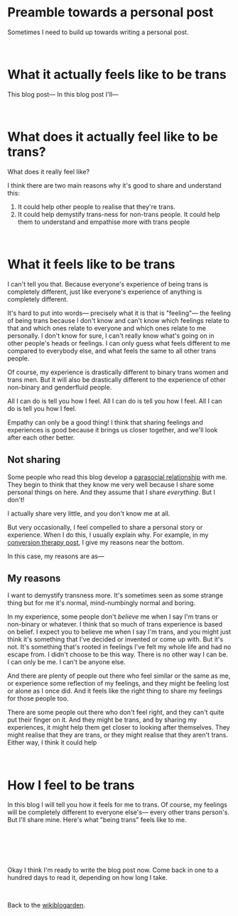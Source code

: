 # Preamble towards a personal post

Sometimes I need to build up towards writing a personal post. 

<br>

# What it actually feels like to be trans

This blog post— In this blog post I'll—

<br>

# What does it actually feel like to be trans?

What does it really feel like? 

I think there are two main reasons why it's good to share and understand this:

1. It could help other people to realise that they're trans.
2. It could help demystify trans-ness for non-trans people. It could help them to understand and empathise more with trans people

<br>

# What it feels like to be trans

I can't tell you that. Because everyone's experience of being trans is completely different, just like everyone's experience of anything is completely different. 

It's hard to put into words— precisely what it is that is "feeling"— the feeling of being trans because I don't know and can't know which feelings relate to that and which ones relate to everyone and which ones relate to me personally. I don't know for sure, I can't really know what's going on in other people's heads or feelings. I can only guess what feels different to me compared to everybody else, and what feels the same to all other trans people. 

Of course, my experience is drastically different to binary trans women and trans men. But it will also be drastically different to the experience of other non-binary and genderfluid people.

All I can do is tell you how I feel. All I can do is tell you how I feel. All I can do is tell you how I feel.

Empathy can only be a good thing! I think that sharing feelings and experiences is good because it brings us closer together, and we'll look after each other better. 

## Not sharing

Some people who read this blog develop a [parasocial relationship](https://www.todepond.com/wikiblogarden/social-media/para/activity) with me. They begin to think that they know me very well because I share some personal things on here. And they assume that I share *everything*. But I don't!

I actually share very little, and you don't know me at all. 

But very occasionally, I feel compelled to share a personal story or experience. When I do this, I usually explain why. For example, in my [conversion therapy post](https://www.todepond.com/wikiblogarden/health/conversion-therapy/), I give my reasons near the bottom.

In this case, my reasons are as—

## My reasons

I want to demystify transness more. It's sometimes seen as some strange thing but for me it's normal, mind-numbingly normal and boring. 

In my experience, some people don't *believe* me when I say I'm trans or non-binary or whatever. I think that so much of trans experience is based on belief. I expect you to believe me when I say I'm trans, and you might just think it's something that I've decided or invented or come up with. But it's not. It's something that's rooted in feelings I've felt my whole life and had no escape from. I didn't choose to be this way. There is no other way I can be. I can only be me. I can't be anyone else. 

And there are plenty of people out there who feel similar or the same as me, or experience some reflection of my feelings, and they might be feeling lost or alone as I once did. And it feels like the right thing to share my feelings for those people too.

There are some people out there who don't feel right, and they can't quite put their finger on it. And they might be trans, and by sharing my experiences, it might help them get closer to looking after themselves. They might realise that they are trans, or they might realise that they aren't trans. Either way, I think it could help

<br>

# How I feel to be trans

In this blog I will tell you how it feels for me to trans. Of course, my feelings will be completely different to everyone else's— every other trans person's. But I'll share mine. Here's what "being trans" feels like to me.

<br>

<br>

<br>

<br>

Okay I think I'm ready to write the blog post now. Come back in one to a hundred days to read it, depending on how long I take.

<br>

Back to the [wikiblogarden](/wikiblogarden).
